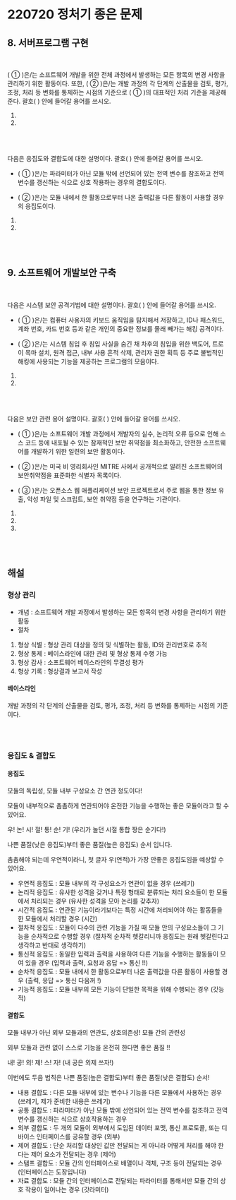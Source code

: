 # 220720 정처기 종은 문제

## 8. 서버프로그램 구현
<br>

 (        ①        )은/는 소프트웨어 개발을 위한 전체 과정에서 발생하는 모든 항목의 변경 사항을 관리하기 위한 활동이다. 또한, (       ②       )은/는 개발 과정의 각 단계의 산출물을 검토, 평가, 조정, 처리 등 변화를 통제하는 시점의 기준으로 ​(        ①        )의 대표적인 처리 기준을 제공해준다. 괄호(     ) 안에 들어갈 용어를 쓰시오.

1. 
2. 

<br>
<br>

다음은 응집도와 결합도에 대한 설명이다. 괄호(      ) 안에 들어갈 용어를 쓰시오.

- ( ① )은/는 파라미터가 아닌 모듈 밖에 선언되어 있는 전역 변수를 참조하고 전역 변수를 갱신하는 식으로 상호 작용하는 경우의 결합도이다.


- ( ② )은/는 모듈 내에서 한 활동으로부터 나온 출력값을 다른 활동이 사용할 경우의 응집도이다.


1. 
2. 

<br>
<br>

## 9. 소프트웨어 개발보안 구축
<br>

다음은 시스템 보안 공격기법에 대한 설명이다. 괄호(       ) 안에 들어갈 용어를 쓰시오.


- (        ①        )은/는 컴퓨터 사용자의 키보드 움직임을 탐지해서 저장하고, ID나 패스워드, 계좌 번호, 카드 번호 등과 같은 개인의 중요한 정보를 몰래 빼가는 해킹 공격이다.

- (        ②        )은/는 시스템 침입 후 침입 사실을 숨긴 채 차후의 침입을 위한 백도어, 트로이 목마 설치, 원격 접근, 내부 사용 흔적 삭제, 관리자 권한 획득 등 주로 불법적인 해킹에 사용되는 기능을 제공하는 프로그램의 모음이다.

1. 
2. 

<br>
<br>

다음은 ​보안 관련 용어 설명이다. 괄호(      ) 안에 들어갈 용어를 쓰시오.


- (           ①        )은/는  소프트웨어 개발 과정에서 개발자의 실수, 논리적 오류 등으로 인해 소스 코드 등에 내포될 수 있는 잠재적인 보안 취약점을 최소화하고, 안전한 소프트웨어를 개발하기 위한 일련의 보안 활동이다.


- (           ​②        )은/는 미국 비 영리회사인 MITRE 사에서 공개적으로 알려진 소프트웨어의 보안취약점을 표준화한 식별자 목록이다.
​

- (           ​③        )은/는 오픈소스 웹 애플리케이션 보안 프로젝트로서 주로 웹을 통한 정보 유출, 악성 파일 및 스크립트, 보안 취약점 등을 연구하는 기관이다.

1. 
2. 
3. 


<br>
<br>

## 해설

### 형상 관리

- 개념 : 소프트웨어 개발 과정에서 발생하는 모든 항목의 변경 사항을 관리하기 위한 활동
- 절차
1. 형상 식별 : 형상 관리 대상을 정의 및 식별하는 활동, ID와 관리번호로 추적
2. 형상 통제 : 베이스라인에 대한 관리 및 형상 통제 수행 가능
3. 형상 감사 : 소프트웨어 베이스라인의 무결성 평가
4. 형상 기록 : 형상결과 보고서 작성

#### 베이스라인
개발 과정의 각 단계의 산출물을 검토, 평가, 조정, 처리 등 변화를 통제하는 시점의 기준이다.

<br>
<br>

### 응집도 & 결합도

#### 응집도
모듈의 독립성, 모듈 내부 구성요소 간 연관 정도이다!

모듈이 내부적으로 촘촘하게 연관되어야 온전한 기능을 수행하는 좋은 모듈이라고 할 수 있어요.

우! 논! 시! 절! 통! 순! 기! (우리가 놀던 시절 통합 짱은 순기다!)

나쁜 품질(낮은 응집도)부터 좋은 품질(높은 응집도) 순서 입니다.

촘촘해야 되는데 우연적이라니, 첫 글자 우(연적)가 가장 안좋은 응집도임을 예상할 수 있어요.

- 우연적 응집도 : 모듈 내부의 각 구성요소가 연관이 없을 경우 (쓰레기)
- 논리적 응집도 : 유사한 성격을 갖거나 특정 형태로 분류되는 처리 요소들이 한 모듈에서 처리되는 경우 (유사한 성격을 모아 논리를 갖추자)
- 시간적 응집도 : 연관된 기능이라기보다는 특정 시간에 처리되어야 하는 활동들을 한 모듈에서 처리할 경우 (시간)
- 절차적 응집도 : 모듈이 다수의 관련 기능을 가질 때 모듈 안의 구성요소들이 그 기능을 순차적으로 수행할 경우 (절차적 순차적 헷갈리니까 응집도는 원래 헷갈린다고 생각하고 반대로 생각하기)
- 통신적 응집도 : 동일한 입력과 출력을 사용하여 다른 기능을 수행하는 활동들이 모여 있을 경우 (입력과 출력, 요청과 응답 => 통신 !!)
- 순차적 응집도 : 모듈 내에서 한 활동으로부터 나온 출력값을 다른 활동이 사용할 경우 (출력, 응답 => 통신 다음꺼 !)
- 기능적 응집도 : 모듈 내부의 모든 기능이 단일한 목적을 위해 수행되는 경우 (갓능적)


#### 결합도
모듈 내부가 아닌 외부 모듈과의 연관도, 상호의존성! 모듈 간의 관련성

외부 모듈과 관련 없이 스스로 기능을 온전히 한다면 좋은 품질 !!

내! 공! 외! 제! 스! 자! (내 공은 외제 쓰자!)

이번에도 두음 법칙은 나쁜 품질(높은 결합도)부터 좋은 품질(낮은 결합도) 순서!

- 내용 결합도 : 다른 모듈 내부에 있는 변수나 기능을 다른 모듈에서 사용하는 경우 (쓰레기, 제가 준비한 내용은 쓰레기)
- 공통 결합도 : 파라미터가 아닌 모듈 밖에 선언되어 있는 전역 변수를 참조하고 전역 변수를 갱신하는 식으로 상호작용하는 경우
- 외부 결합도 : 두 개의 모듈이 외부에서 도입된 데이터 포맷, 통신 프로토콜, 또는 디바이스 인터페이스를 공유할 경우 (외부)
- 제어 결합도 : 단순 처리할 대상인 값만 전달되는 게 아니라 어떻게 처리를 해야 한다는 제어 요소가 전달되는 경우 (제어)
- 스탬프 결합도 : 모듈 간의 인터페이스로 배열이나 객체, 구조 등이 전달되는 경우 (인터페이스는 도장입니다)
- 자료 결합도 : 모듈 간의 인터페이스로 전달되는 파라미터를 통해서만 모듈 간의 상호 작용이 일어나는 경우 (갓라미터)